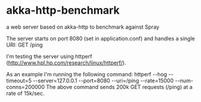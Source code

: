 # akka-http-benchmark
a web server based on akka-http to benchmark against Spray

The server starts on port 8080 (set in application.conf) and handles a single URI: 
GET /ping

I'm testing the server using httperf (http://www.hpl.hp.com/research/linux/httperf/).

As an example I'm running the following command:
httperf --hog --timeout=5 --server=127.0.0.1 --port=8080 --uri=/ping --rate=15000 --num-conns=200000
The above command sends 200k GET requests (/ping) at a rate of 15k/sec.
